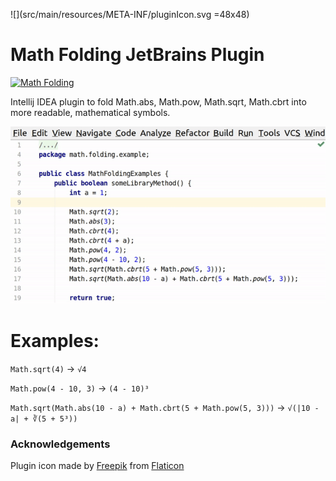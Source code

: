 ![](src/main/resources/META-INF/pluginIcon.svg =48x48)
# Math Folding JetBrains Plugin

[![Math Folding](https://img.shields.io/badge/JB%20Repository-Math%20Folding-brightgreen.svg)](https://plugins.jetbrains.com/plugin/9293-math-folding "JetBrains Repo: Math Folding Plugin")

Intellij IDEA plugin to fold Math.abs, Math.pow, Math.sqrt, Math.cbrt into more readable, mathematical symbols.

![Checks Plugin](img/math-folding.gif)

# Examples:

`Math.sqrt(4)` → `√4`

`Math.pow(4 - 10, 3)` → `(4 - 10)³`

`Math.sqrt(Math.abs(10 - a) + Math.cbrt(5 + Math.pow(5, 3)))` →  `√(|10 - a| + ∛(5 + 5³))`

### Acknowledgements
Plugin icon made by [Freepik](https://www.flaticon.com/authors/freepik) from [Flaticon](https://www.flaticon.com)